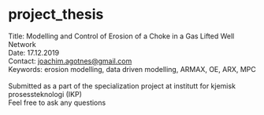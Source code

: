 # project_thesis
Title: Modelling and Control of Erosion of a Choke in a Gas Lifted Well Network <br>
Date: 17.12.2019 <br>
Contact: joachim.agotnes@gmail.com <br>
Keywords: erosion modelling, data driven modelling, ARMAX, OE, ARX, MPC <br>
<br>
Submitted as a part of the specialization project at institutt for kjemisk prosessteknologi (IKP) <br>
Feel free to ask any questions
